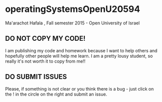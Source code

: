 # operatingSystemsOpenU20594
Ma'arachot Hafala , Fall semester 2015 - Open University of Israel

## DO NOT COPY MY CODE!
I am publishing my code and homework because I want to help others and hopefully other people will help me learn.
I am a pretty lousy student, so really it's not worth it to copy from me!!

## DO SUBMIT ISSUES
Please, if something is not clear or you think there is a bug  - just click on the ! in the circle on the right and submit an issue.
